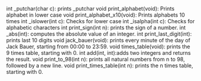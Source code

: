 int _putchar(char c): prints _putchar
void print_alphabet(void): Prints alphabet in lower case
void print_alphabet_x10(void): Prints alphabets 10 times
int _islower(int c): Checks for lower case
int _isalpha(int c): Checks for alphabetic characters
int print_sign(int n): prints the sign of a number.
int _abs(int): computes the absolute value of an integer.
int print_last_digit(int): prints last 10 digits
void jack_bauer(void): prints every minute of the day of Jack Bauer, starting from 00:00 to 23:59.
void times_table(void): prints the 9 times table, starting with 0.
int add(int, int):adds two integers and returns the result.
void print_to_98(int n): prints all natural numbers from n to 98, followed by a new line.
void print_times_table(int n): prints the n times table, starting with 0.
